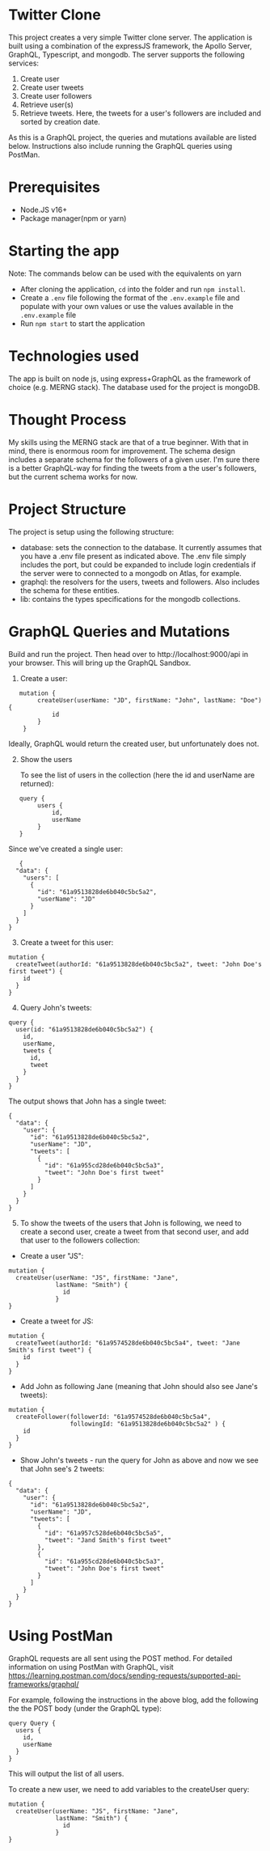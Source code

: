 # Twitter Clone

This project creates a very simple Twitter clone server.  The application is built using a combination of the expressJS framework, the Apollo Server, GraphQL, Typescript, and mongodb.  The server supports the following services:
1. Create user
2. Create user tweets
3. Create user followers
4. Retrieve user(s)
5. Retrieve tweets.  Here, the tweets for a user's followers are included and sorted by creation date.
   
As this is a GraphQL project, the queries and mutations available are listed below.  Instructions also include running the GraphQL queries using PostMan.

# Prerequisites

- Node.JS v16+
- Package manager(npm or yarn)

# Starting the app

Note: The commands below can be used with the equivalents on yarn

- After cloning the application, `cd` into the folder and run `npm install`.
- Create a `.env` file following the format of the `.env.example` file and populate with your own values or use the values available in the `.env.example` file
- Run `npm start` to start the application

# Technologies used

The app is built on node js, using express+GraphQL as the framework of choice (e.g. MERNG stack). The database used for the project is mongoDB.

# Thought Process

My skills using the MERNG stack are that of a true beginner.  With that in mind, there is enormous room for improvement.  The schema design includes a separate schema for the followers of a given user.  I'm sure there is a better GraphQL-way for finding the tweets from a the user's followers, but the current schema works for now.

# Project Structure

The project is setup using the following structure:
- database: sets the connection to the database.  It currently assumes that you have a .env file present as indicated above.  The .env file simply includes the port, but could be expanded to include login credentials if the server were to connected to a mongodb on Atlas, for example.
- graphql: the resolvers for the users, tweets and followers.  Also includes the schema for these entities.  
- lib: contains the types specifications for the mongodb collections.

# GraphQL Queries and Mutations

Build and run the project.  Then head over to http://localhost:9000/api in your browser.  This will bring up the GraphQL Sandbox.  

1. Create a user:
```
   mutation {
        createUser(userName: "JD", firstName: "John", lastName: "Doe") {
            id
        }
    }
```
Ideally, GraphQL would return the created user, but unfortunately does not.

2. Show the users
   
   To see the list of users in the collection (here the id and userName are returned):
```
   query {
        users {
            id,
            userName
        }
   }
```
   Since we've created a single user:
```
   {
  "data": {
    "users": [
      {
        "id": "61a9513828de6b040c5bc5a2",
        "userName": "JD"
      }
    ]
  }
}
```

3. Create a tweet for this user:

```
mutation {
  createTweet(authorId: "61a9513828de6b040c5bc5a2", tweet: "John Doe's first tweet") {
    id
  }
}
```

4. Query John's tweets:

```
query {
  user(id: "61a9513828de6b040c5bc5a2") {
    id,
    userName,
    tweets {
      id,
      tweet
    }
  }
}
```

The output shows that John has a single tweet:

```
{
  "data": {
    "user": {
      "id": "61a9513828de6b040c5bc5a2",
      "userName": "JD",
      "tweets": [
        {
          "id": "61a955cd28de6b040c5bc5a3",
          "tweet": "John Doe's first tweet"
        }
      ]
    }
  }
}
```

5. To show the tweets of the users that John is following, we need to create a second user, create a tweet from that second user, and add that user to the followers collection:
   
- Create a user "JS":
  
```
mutation {
  createUser(userName: "JS", firstName: "Jane", 
             lastName: "Smith") {
               id
             }
}
```

- Create a tweet for JS:
  
```
mutation {
  createTweet(authorId: "61a9574528de6b040c5bc5a4", tweet: "Jane Smith's first tweet") {
    id
  }
}
```
- Add John as following Jane (meaning that John should also see Jane's tweets):
  
```
mutation {
  createFollower(followerId: "61a9574528de6b040c5bc5a4",
                 followingId: "61a9513828de6b040c5bc5a2" ) {
    id
  }
}
```

- Show John's tweets - run the query for John as above and now we see that John see's 2 tweets:

```
{
  "data": {
    "user": {
      "id": "61a9513828de6b040c5bc5a2",
      "userName": "JD",
      "tweets": [
        {
          "id": "61a957c528de6b040c5bc5a5",
          "tweet": "Jand Smith's first tweet"
        },
        {
          "id": "61a955cd28de6b040c5bc5a3",
          "tweet": "John Doe's first tweet"
        }
      ]
    }
  }
}
```
  
# Using PostMan

GraphQL requests are all sent using the POST method.  For detailed information on using PostMan with GraphQL, visit https://learning.postman.com/docs/sending-requests/supported-api-frameworks/graphql/

For example, following the instructions in the above blog, add the following the the POST body (under the GraphQL type):

```
query Query {
  users {
    id,
    userName
  }
}
```
This will output the list of all users.

To create a new user, we need to add variables to the createUser query:

```
mutation {
  createUser(userName: "JS", firstName: "Jane", 
             lastName: "Smith") {
               id
             }
}
```

  
